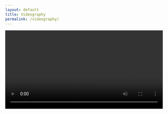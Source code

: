 ```yaml
---
layout: default
title: Videography
permalink: /videography/
---
```


<video width="100%" controls>
  <source src="{{ site.url }}{{ site.baseurl }}/assets/wedding-video/JZ-wedding-1080p.mp4"
          type="video/mp4">
</video>
